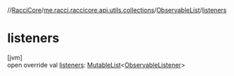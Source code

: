 //[RacciCore](../../../index.md)/[me.racci.raccicore.api.utils.collections](../index.md)/[ObservableList](index.md)/[listeners](listeners.md)

# listeners

[jvm]\
open override val [listeners](listeners.md): [MutableList](https://kotlinlang.org/api/latest/jvm/stdlib/kotlin.collections/-mutable-list/index.html)&lt;[ObservableListener](../index.md#290302064%2FClasslikes%2F-1216412040)&gt;
